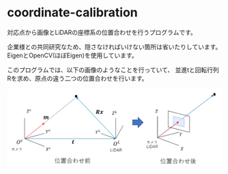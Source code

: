 # coordinate-calibration

対応点から画像とLiDARの座標系の位置合わせを行うプログラムです。

企業様との共同研究なため、隠さなければいけない箇所は省いたりしています。
EigenとOpenCV(ほぼEigen)を使用しています。

このプログラムでは、以下の画像のようなことを行っていて、
並進tと回転行列Rを求め、原点の違う二つの位置合わせを行います。

![Qiita](doc/clip_pp.png)


